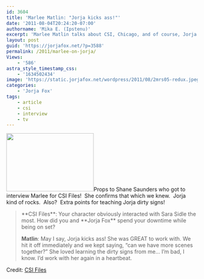```yaml
---
id: 3604
title: 'Marlee Matlin: "Jorja kicks ass!"'
date: '2011-08-04T20:24:20-07:00'
authorname: 'Mika E. (Ipstenu)'
excerpt: 'Marlee Matlin talks about CSI, Chicago, and of course, Jorja.'
layout: post
guid: 'https://jorjafox.net/?p=3588'
permalink: /2011/marlee-on-jorja/
Views:
    - '586'
astra_style_timestamp_css:
    - '1634502434'
image: 'https://static.jorjafox.net/wordpress/2011/08/2mrs05-redux.jpeg'
categories:
    - 'Jorja Fox'
tags:
    - article
    - csi
    - interview
    - tv
---
```


<img class="aligncenter size-medium wp-image-3650" title="2mrs05-redux" src="//static.jorjafox.net/wordpress/2011/08/2mrs05-redux-230x153.jpg" alt="" width="230" height="153" />Props to Shane Saunders who got to interview Marlee for CSI Files!  She confirms that which we knew.  Jorja kind of rocks.  Also?  Extra points for teaching Jorja dirty signs!
<blockquote>**CSI Files**: Your character obviously interacted with Sara Sidle the most. How did you and **Jorja Fox** spend your downtime while being on set?

**Matlin**: May I say, Jorja kicks ass! She was GREAT to work with. We hit it off immediately and we kept saying, “can we have more scenes together?” She loved learning the dirty signs from me… I’m bad, I know. I’d work with her again in a heartbeat.</blockquote>
Credit: <a href="http://www.csifiles.com/content/2011/08/interview-marlee-matlin/">CSI Files</a>
